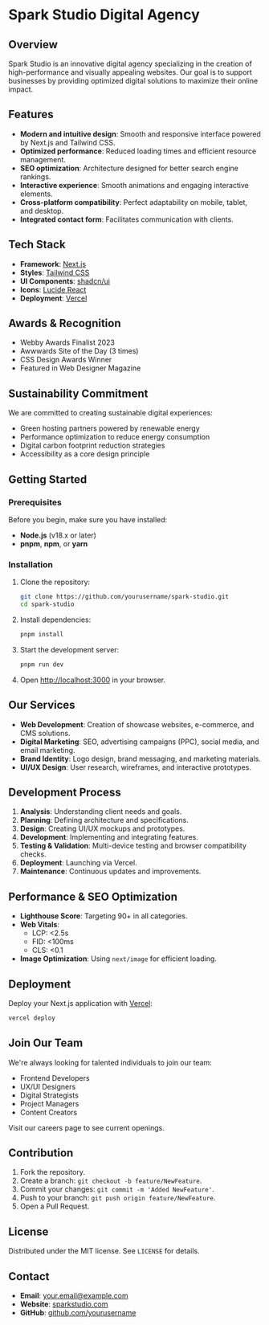 # Spark Studio Digital Agency

<!-- ![Spark Studio Digital Agency](public/images/logo.png) -->

## Overview

Spark Studio is an innovative digital agency specializing in the creation of high-performance and visually appealing websites. Our goal is to support businesses by providing optimized digital solutions to maximize their online impact.

## Features

- **Modern and intuitive design**: Smooth and responsive interface powered by Next.js and Tailwind CSS.
- **Optimized performance**: Reduced loading times and efficient resource management.
- **SEO optimization**: Architecture designed for better search engine rankings.
- **Interactive experience**: Smooth animations and engaging interactive elements.
- **Cross-platform compatibility**: Perfect adaptability on mobile, tablet, and desktop.
- **Integrated contact form**: Facilitates communication with clients.

## Tech Stack

- **Framework**: [Next.js](https://nextjs.org/)
- **Styles**: [Tailwind CSS](https://tailwindcss.com/)
- **UI Components**: [shadcn/ui](https://ui.shadcn.com/)
- **Icons**: [Lucide React](https://lucide.dev/)
- **Deployment**: [Vercel](https://vercel.com/)

## Awards & Recognition

- Webby Awards Finalist 2023
- Awwwards Site of the Day (3 times)
- CSS Design Awards Winner
- Featured in Web Designer Magazine

## Sustainability Commitment

We are committed to creating sustainable digital experiences:

- Green hosting partners powered by renewable energy
- Performance optimization to reduce energy consumption
- Digital carbon footprint reduction strategies
- Accessibility as a core design principle

## Getting Started

### Prerequisites

Before you begin, make sure you have installed:
- **Node.js** (v18.x or later)
- **pnpm**, **npm**, or **yarn**

### Installation

1. Clone the repository:
   ```bash
   git clone https://github.com/yourusername/spark-studio.git
   cd spark-studio
   ```
2. Install dependencies:
   ```bash
   pnpm install
   ```
3. Start the development server:
   ```bash
   pnpm run dev
   ```
4. Open [http://localhost:3000](http://localhost:3000) in your browser.


## Our Services

- **Web Development**: Creation of showcase websites, e-commerce, and CMS solutions.
- **Digital Marketing**: SEO, advertising campaigns (PPC), social media, and email marketing.
- **Brand Identity**: Logo design, brand messaging, and marketing materials.
- **UI/UX Design**: User research, wireframes, and interactive prototypes.

## Development Process

1. **Analysis**: Understanding client needs and goals.
2. **Planning**: Defining architecture and specifications.
3. **Design**: Creating UI/UX mockups and prototypes.
4. **Development**: Implementing and integrating features.
5. **Testing & Validation**: Multi-device testing and browser compatibility checks.
6. **Deployment**: Launching via Vercel.
7. **Maintenance**: Continuous updates and improvements.

## Performance & SEO Optimization

- **Lighthouse Score**: Targeting 90+ in all categories.
- **Web Vitals**:
  - LCP: <2.5s
  - FID: <100ms
  - CLS: <0.1
- **Image Optimization**: Using `next/image` for efficient loading.

## Deployment

Deploy your Next.js application with [Vercel](https://vercel.com/new):

```bash
vercel deploy
```

## Join Our Team

We're always looking for talented individuals to join our team:

- Frontend Developers
- UX/UI Designers
- Digital Strategists
- Project Managers
- Content Creators

Visit our careers page to see current openings.

## Contribution

1. Fork the repository.
2. Create a branch: `git checkout -b feature/NewFeature`.
3. Commit your changes: `git commit -m 'Added NewFeature'`.
4. Push to your branch: `git push origin feature/NewFeature`.
5. Open a Pull Request.

## License

Distributed under the MIT license. See `LICENSE` for details.

## Contact

- **Email**: [your.email@example.com](mailto:derkaouidevl@gmail.com)
- **Website**: [sparkstudio.com](https://sparkstudio.vercel.app)
- **GitHub**: [github.com/yourusername](https://github.com/agency)